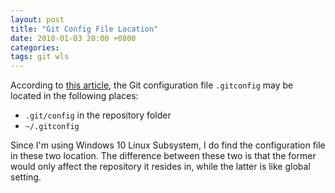 ```yaml
---
layout: post
title: "Git Config File Location"
date: 2018-01-03 20:00 +0800
categories:
tags: git wls
---
```


According to [this article](http://www.linux-pages.com/2016/09/where-is-git-config-file/), the Git configuration file ```.gitconfig``` may be located in the following places:
- ```.git/config``` in the repository folder
- ```~/.gitconfig```

Since I'm using Windows 10 Linux Subsystem, I do find the configuration file in these two location. The difference between these two is that the former would only affect the repository it resides in, while the latter is like global setting.
